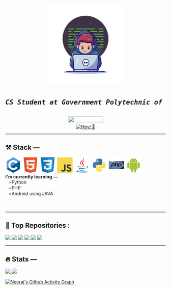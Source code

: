 <div align='center'>
  <img src='https://github.com/Neeraj-Antil/Neeraj-Antil/blob/home/Programmer.png' height='250px' width='250px' />
</div>
<pre align='center'><h2><i>CS Student at Government Polytechnic of Sonipat</i></h2></pre>
 <div align = "center"><img src="https://komarev.com/ghpvc/?username=Neeraj-Antil&style=flat-square&color=blue" height='21px' width = '110px'/></div>

<div align="center">
<a href="https://git.io/typing-svg"><img src="https://readme-typing-svg.demolab.com?font='trebuchet+ms'&color=61ed44&duration=4000&pause=1000&center=true&vCenter=true&width=440&lines=Hi%2C+I'm+Neeraj;A+passionate+programmer+and;Computer+Engineering+Student++from+India" alt="Hey! 👋" /></a>
</div>

<hr>


## ⚒️ Stack —
  <div>
    <img src='https://github.com/devicons/devicon/blob/master/icons/c/c-original.svg' height = '50px' width = '50px' title = "C">
    <img src='https://github.com/devicons/devicon/blob/master/icons/html5/html5-original.svg' height = '50px' width = '50px' title = "HTML5">
    <img src='https://github.com/devicons/devicon/blob/master/icons/css3/css3-original.svg' height = '50px' width = '50px' title = "CSS3">
    <img src='https://github.com/devicons/devicon/blob/master/icons/javascript/javascript-original.svg' height = '50px' width = '50px' title = "NodeJS">
    <img src='https://github.com/devicons/devicon/blob/master/icons/java/java-original.svg' height = '50px' width = '50px' title = "JAVA">
    <img src='https://github.com/devicons/devicon/blob/master/icons/python/python-original.svg' height = '50px' width = '50px' title = "Python">
    <img src='https://github.com/devicons/devicon/blob/master/icons/php/php-original.svg' height = '50px' width = '50px' title = "PHP">
    <img src='https://github.com/devicons/devicon/blob/master/icons/android/android-original.svg' height = '50px' width = '50px' title = "Android">
  </div>
  <b>I'm currently learning —</b><br>
  &nbsp;&nbsp; ৹ Python<br>
  &nbsp;&nbsp; ৹ PHP<br> 
  &nbsp;&nbsp; ৹ Android using JAVA<br><br><br>

<hr>

## 🌟 Top Repositories :

<div>
  <a href='https://github.com/Neeraj-Antil/'><img src='https://denvercoder1-github-readme-stats.vercel.app/api/pin/?username=Neeraj-Antil&repo=uConverter&theme=react&bg_color=0d1017&title_color=6ce6de&icon_color=61ed44&border_color=61ed44'></a>
  <a href='https://github.com/Neeraj-Antil/'><img src='https://denvercoder1-github-readme-stats.vercel.app/api/pin/?username=Neeraj-Antil&repo=Students_Management_System&theme=react&bg_color=0d1017&title_color=6ce6de&icon_color=61ed44&border_color=61ed44'></a>
  <a href='https://github.com/Neeraj-Antil/'><img src='https://denvercoder1-github-readme-stats.vercel.app/api/pin/?username=Neeraj-Antil&repo=Python_To_C&theme=react&bg_color=0d1017&title_color=6ce6de&icon_color=61ed44&border_color=61ed44'></a>
  <a href='https://github.com/Neeraj-Antil/'><img src='https://denvercoder1-github-readme-stats.vercel.app/api/pin/?username=Neeraj-Antil&repo=Memory-Allocation&theme=react&bg_color=0d1017&title_color=6ce6de&icon_color=61ed44&border_color=61ed44'></a>
  <a href='https://github.com/Neeraj-Antil/'><img src='https://denvercoder1-github-readme-stats.vercel.app/api/pin/?username=Neeraj-Antil&repo=PyBuiltins&theme=react&bg_color=0d1017&title_color=6ce6de&icon_color=61ed44&border_color=61ed44'></a>
  <a href='https://github.com/Neeraj-Antil/'><img src='https://denvercoder1-github-readme-stats.vercel.app/api/pin/?username=Neeraj-Antil&repo=C-Matrices&theme=react&bg_color=0d1017&title_color=6ce6de&icon_color=61ed44&border_color=61ed44'></a>
</div>

<hr>

## 🔥 Stats —

<a href='https://git.io/streak-stats'>
  <img src='http://github-readme-streak-stats.herokuapp.com?user=Neeraj-Antil&theme=dark&currStreakLabel=6ce6de&ring=6ce6de&fire=61ed44&stroke=61ed44&border=61ed44&background=0d1017' height='190px'>
</a>  <a href='https://github.com/anuraghazra/github-readme-stats'>
  <img src='https://github-readme-stats.vercel.app/api/top-langs/?username=Neeraj-Antil&layout=compact&theme=react&background=0d1017&show_icons=true&bg_color=0d1017&title_color=6ce6de&border_color=61ed44' height='130px'>
</a>

[![Neeraj's Github Activity Graph](https://github-readme-activity-graph.cyclic.app/graph?username=Neeraj-Antil&theme=react&color=61ed44&area=true&hide_border=true)](https://github.com/ashutosh00710/github-readme-activity-graph)
